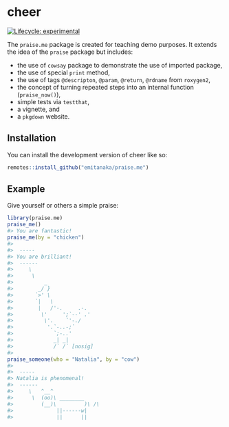 
<!-- README.md is generated from README.Rmd. Please edit that file -->

# cheer

<!-- badges: start -->

[![Lifecycle:
experimental](https://img.shields.io/badge/lifecycle-experimental-orange.svg)](https://lifecycle.r-lib.org/articles/stages.html#experimental)
<!-- badges: end -->

The `praise.me` package is created for teaching demo purposes. It
extends the idea of the `praise` package but includes:

-   the use of `cowsay` package to demonstrate the use of imported
    package,
-   the use of special `print` method,
-   the use of tags `@descripton`, `@param`, `@return`, `@rdname` from
    `roxygen2`,
-   the concept of turning repeated steps into an internal function
    (`praise_now()`),
-   simple tests via `testthat`,
-   a vignette, and
-   a `pkgdown` website.

## Installation

You can install the development version of cheer like so:

``` r
remotes::install_github("emitanaka/praise.me")
```

## Example

Give yourself or others a simple praise:

``` r
library(praise.me)
praise_me()
#> You are fantastic!
praise_me(by = "chicken")
#> 
#>  ----- 
#> You are brilliant! 
#>  ------ 
#>     \   
#>      \
#>          _
#>        _/ }
#>       `>' \
#>       `|   \
#>        |   /'-.     .-.
#>         \'     ';`--' .'
#>          \'.    `'-./
#>           '.`-..-;`
#>             `;-..'
#>             _| _|
#>             /` /` [nosig]
#> 
praise_someone(who = "Natalia", by = "cow")
#> 
#>  ----- 
#> Natalia is phenomenal! 
#>  ------ 
#>     \   ^__^ 
#>      \  (oo)\ ________ 
#>         (__)\         )\ /\ 
#>              ||------w|
#>              ||      ||
```
